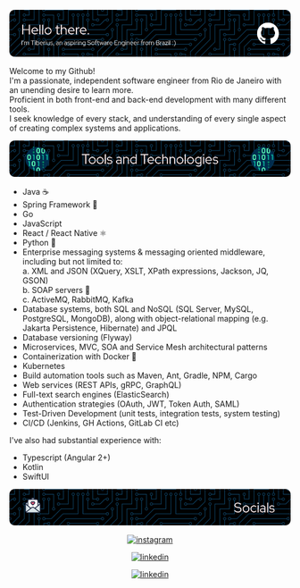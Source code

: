 ![](gh-header.png)

Welcome to my Github!  
I'm a passionate, independent software engineer from Rio de Janeiro with an unending desire to learn more.  
Proficient in both front-end and back-end development with many different tools.  
I seek knowledge of every stack, and understanding of every single aspect of creating complex systems and applications.  

![](tools-and-techs-banner.png)
- Java ☕
- Spring Framework 🍃
- Go
- JavaScript
- React / React Native ⚛️
- Python 🐍
- Enterprise messaging systems & messaging oriented middleware, including but not limited to:  
a. XML and JSON (XQuery, XSLT, XPath expressions, Jackson, JQ, GSON)  
b. SOAP servers 🧼  
c. ActiveMQ, RabbitMQ, Kafka
- Database systems, both SQL and NoSQL (SQL Server, MySQL, PostgreSQL, MongoDB), along with object-relational mapping (e.g. Jakarta Persistence, Hibernate) and JPQL
- Database versioning (Flyway)
- Microservices, MVC, SOA and Service Mesh architectural patterns
- Containerization with Docker 🐳
- Kubernetes
- Build automation tools such as Maven, Ant, Gradle, NPM, Cargo
- Web services (REST APIs, gRPC, GraphQL)
- Full-text search engines (ElasticSearch)
- Authentication strategies (OAuth, JWT, Token Auth, SAML)
- Test-Driven Development (unit tests, integration tests, system testing)
- CI/CD (Jenkins, GH Actions, GitLab CI etc)

I've also had substantial experience with:
- Typescript (Angular 2+)
- Kotlin
- SwiftUI

![](socials-banner.png)

<p align="center">
<a href="https://www.instagram.com/tiberiusdourado/">
<img src="https://img.shields.io/badge/Instagram-E4405F?style=for-the-badge&logo=instagram&logoColor=white" alt="instagram" loading="lazy" width="121" height="28">
</a>
</p>
<p align="center">
<a href="https://www.linkedin.com/in/tiberius-dourado/">
<img src="https://img.shields.io/badge/LinkedIn-0077B5?style=for-the-badge&logo=linkedin&logoColor=white" alt="linkedin" loading="lazy" width="115" height="28">
</a>
</p>

<p align="center">
<a href="mailto:tiberiusthefifth@gmail.com">
<img src="https://img.shields.io/badge/Gmail-D14836?style=for-the-badge&logo=gmail&logoColor=white" alt="linkedin" loading="lazy" width="80" height="28">
</a>
</p>

